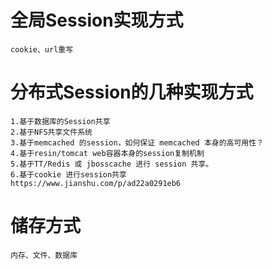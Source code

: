 
# 全局Session实现方式
```text
cookie、url重写
```


# 分布式Session的几种实现方式

```text
1.基于数据库的Session共享
2.基于NFS共享文件系统
3.基于memcached 的session，如何保证 memcached 本身的高可用性？
4.基于resin/tomcat web容器本身的session复制机制
5.基于TT/Redis 或 jbosscache 进行 session 共享。
6.基于cookie 进行session共享
https://www.jianshu.com/p/ad22a0291eb6
```

# 储存方式
```text
内存、文件、数据库
```

